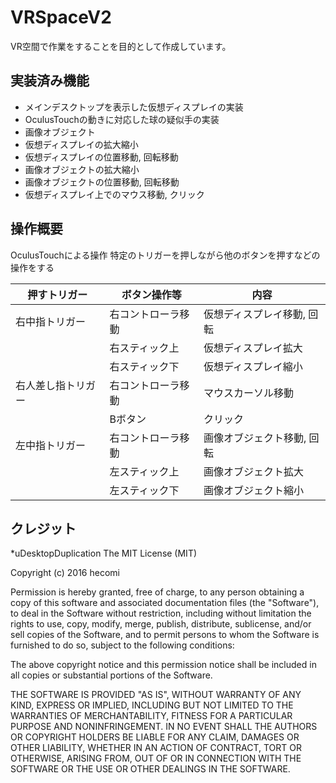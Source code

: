 # VRSpaceV2
VR空間で作業をすることを目的として作成しています。

## 実装済み機能
- メインデスクトップを表示した仮想ディスプレイの実装
- OculusTouchの動きに対応した球の疑似手の実装
- 画像オブジェクト
- 仮想ディスプレイの拡大縮小
- 仮想ディスプレイの位置移動, 回転移動
- 画像オブジェクトの拡大縮小
- 画像オブジェクトの位置移動, 回転移動
- 仮想ディスプレイ上でのマウス移動, クリック

## 操作概要
OculusTouchによる操作
特定のトリガーを押しながら他のボタンを押すなどの操作をする

| 押すトリガー    |  ボタン操作等    | 内容                     |
|----------------|-----------------|--------------------------|
|右中指トリガー    |右コントローラ移動|仮想ディスプレイ移動, 回転  |
|                 |右スティック上    |仮想ディスプレイ拡大       |
|                 |右スティック下    |仮想ディスプレイ縮小       |
|右人差し指トリガー|右コントローラ移動 |マウスカーソル移動         |
|                 |Bボタン          |クリック                  |
|左中指トリガー    |右コントローラ移動 |画像オブジェクト移動, 回転 |
|                 |左スティック上    |画像オブジェクト拡大       |
|                 |左スティック下    |画像オブジェクト縮小       |

## クレジット

*uDesktopDuplication
The MIT License (MIT)

Copyright (c) 2016 hecomi

Permission is hereby granted, free of charge, to any person obtaining a copy of this software and associated documentation files (the "Software"), to deal in the Software without restriction, including without limitation the rights to use, copy, modify, merge, publish, distribute, sublicense, and/or sell copies of the Software, and to permit persons to whom the Software is furnished to do so, subject to the following conditions:

The above copyright notice and this permission notice shall be included in all copies or substantial portions of the Software.

THE SOFTWARE IS PROVIDED "AS IS", WITHOUT WARRANTY OF ANY KIND, EXPRESS OR IMPLIED, INCLUDING BUT NOT LIMITED TO THE WARRANTIES OF MERCHANTABILITY, FITNESS FOR A PARTICULAR PURPOSE AND NONINFRINGEMENT. IN NO EVENT SHALL THE AUTHORS OR COPYRIGHT HOLDERS BE LIABLE FOR ANY CLAIM, DAMAGES OR OTHER LIABILITY, WHETHER IN AN ACTION OF CONTRACT, TORT OR OTHERWISE, ARISING FROM, OUT OF OR IN CONNECTION WITH THE SOFTWARE OR THE USE OR OTHER DEALINGS IN THE SOFTWARE.
